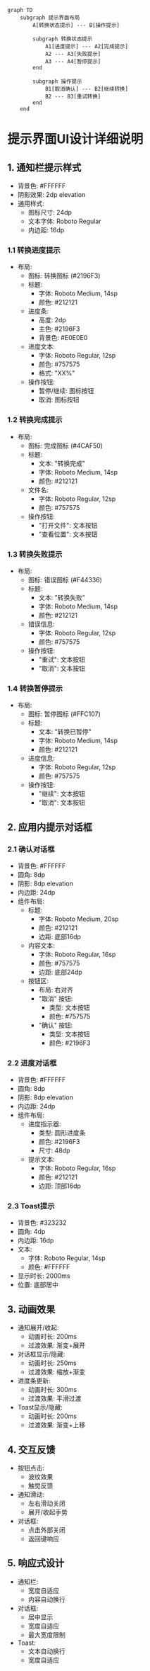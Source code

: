 ```mermaid
graph TD
    subgraph 提示界面布局
        A[转换状态提示] --- B[操作提示]
        
        subgraph 转换状态提示
            A1[进度提示] --- A2[完成提示]
            A2 --- A3[失败提示]
            A3 --- A4[暂停提示]
        end
        
        subgraph 操作提示
            B1[取消确认] --- B2[继续转换]
            B2 --- B3[重试转换]
        end
    end
```

# 提示界面UI设计详细说明

## 1. 通知栏提示样式
- 背景色: #FFFFFF
- 阴影效果: 2dp elevation
- 通用样式:
  - 图标尺寸: 24dp
  - 文本字体: Roboto Regular
  - 内边距: 16dp

### 1.1 转换进度提示
- 布局:
  - 图标: 转换图标 (#2196F3)
  - 标题:
    - 字体: Roboto Medium, 14sp
    - 颜色: #212121
  - 进度条:
    - 高度: 2dp
    - 主色: #2196F3
    - 背景色: #E0E0E0
  - 进度文本:
    - 字体: Roboto Regular, 12sp
    - 颜色: #757575
    - 格式: "XX%"
  - 操作按钮:
    - 暂停/继续: 图标按钮
    - 取消: 图标按钮

### 1.2 转换完成提示
- 布局:
  - 图标: 完成图标 (#4CAF50)
  - 标题:
    - 文本: "转换完成"
    - 字体: Roboto Medium, 14sp
    - 颜色: #212121
  - 文件名:
    - 字体: Roboto Regular, 12sp
    - 颜色: #757575
  - 操作按钮:
    - "打开文件": 文本按钮
    - "查看位置": 文本按钮

### 1.3 转换失败提示
- 布局:
  - 图标: 错误图标 (#F44336)
  - 标题:
    - 文本: "转换失败"
    - 字体: Roboto Medium, 14sp
    - 颜色: #212121
  - 错误信息:
    - 字体: Roboto Regular, 12sp
    - 颜色: #757575
  - 操作按钮:
    - "重试": 文本按钮
    - "取消": 文本按钮

### 1.4 转换暂停提示
- 布局:
  - 图标: 暂停图标 (#FFC107)
  - 标题:
    - 文本: "转换已暂停"
    - 字体: Roboto Medium, 14sp
    - 颜色: #212121
  - 进度信息:
    - 字体: Roboto Regular, 12sp
    - 颜色: #757575
  - 操作按钮:
    - "继续": 文本按钮
    - "取消": 文本按钮

## 2. 应用内提示对话框

### 2.1 确认对话框
- 背景色: #FFFFFF
- 圆角: 8dp
- 阴影: 8dp elevation
- 内边距: 24dp
- 组件布局:
  - 标题:
    - 字体: Roboto Medium, 20sp
    - 颜色: #212121
    - 边距: 底部16dp
  - 内容文本:
    - 字体: Roboto Regular, 16sp
    - 颜色: #757575
    - 边距: 底部24dp
  - 按钮区:
    - 布局: 右对齐
    - "取消" 按钮:
      - 类型: 文本按钮
      - 颜色: #757575
    - "确认" 按钮:
      - 类型: 文本按钮
      - 颜色: #2196F3

### 2.2 进度对话框
- 背景色: #FFFFFF
- 圆角: 8dp
- 阴影: 8dp elevation
- 内边距: 24dp
- 组件布局:
  - 进度指示器:
    - 类型: 圆形进度条
    - 颜色: #2196F3
    - 尺寸: 48dp
  - 提示文本:
    - 字体: Roboto Regular, 16sp
    - 颜色: #212121
    - 边距: 顶部16dp

### 2.3 Toast提示
- 背景色: #323232
- 圆角: 4dp
- 内边距: 16dp
- 文本:
  - 字体: Roboto Regular, 14sp
  - 颜色: #FFFFFF
- 显示时长: 2000ms
- 位置: 底部居中

## 3. 动画效果
- 通知展开/收起:
  - 动画时长: 200ms
  - 过渡效果: 渐变+展开
- 对话框显示/隐藏:
  - 动画时长: 250ms
  - 过渡效果: 缩放+渐变
- 进度条更新:
  - 动画时长: 300ms
  - 过渡效果: 平滑过渡
- Toast显示/隐藏:
  - 动画时长: 200ms
  - 过渡效果: 渐变+上移

## 4. 交互反馈
- 按钮点击:
  - 波纹效果
  - 触觉反馈
- 通知滑动:
  - 左右滑动关闭
  - 展开/收起手势
- 对话框:
  - 点击外部关闭
  - 返回键响应

## 5. 响应式设计
- 通知栏:
  - 宽度自适应
  - 内容自动换行
- 对话框:
  - 居中显示
  - 宽度自适应
  - 最大宽度限制
- Toast:
  - 文本自动换行
  - 宽度自适应 
